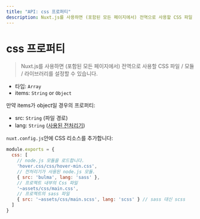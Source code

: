 ```yaml
---
title: "API: css 프로퍼티"
description: Nuxt.js를 사용하면 (포함된 모든 페이지에서) 전역으로 사용할 CSS 파일 / 모듈 / 라이브러리를 설정할 수 있습니다.
---
```


# css 프로퍼티

> Nuxt.js를 사용하면 (포함된 모든 페이지에서) 전역으로 사용할 CSS 파일 / 모듈 / 라이브러리를 설정할 수 있습니다.

- 타입: `Array`
 - items: `String` or `Object`

만약 items가 object일 경우의 프로퍼티:
- src: `String` (파일 경로)
- lang: `String` ([사용된 전처리기](/faq/pre-processors))

`nuxt.config.js`안에 CSS 리소스를 추가합니다:

```js
module.exports = {
  css: [
    // node.js 모듈을 로드합니다.
    'hover.css/css/hover-min.css',
    // 전처리기가 사용된 node.js 모듈.
    { src: 'bulma', lang: 'sass' },
    // 프로젝트 내부의 Css 파일
    '~assets/css/main.css',
    // 프로젝트의 sass 파일
    { src: '~assets/css/main.scss', lang: 'scss' } // sass 대신 scss
  ]
}
```
